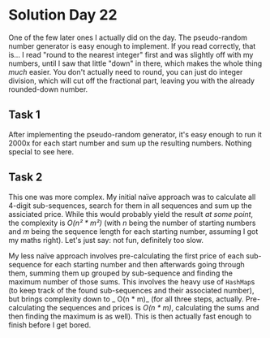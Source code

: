 # Solution Day 22

One of the few later ones I actually did on the day. The pseudo-random number generator is easy enough to
implement. If you read correctly, that is… I read "round to the nearest integer" first and was slightly off 
with my numbers, until I saw that little "down" in there, which makes the whole thing _much_ easier. You don't
actually need to round, you can just do integer division, which will cut off the fractional part, leaving you
with the already rounded-down number. 

## Task 1

After implementing the pseudo-random generator, it's easy enough to run it 2000x for each start number and
sum up the resulting numbers. Nothing special to see here.

## Task 2

This one was more complex. My initial naïve approach was to calculate all 4-digit sub-sequences, search for them
in all sequences and sum up the assiciated price. While this would probably yield the result _at some point_, the
complexity is _O(n² * m²)_ (with _n_ being the number of starting numbers and _m_ being the sequence length for each
starting number, assuming I got my maths right). Let's just say: not fun, definitely too slow.

My less naïve approach involves pre-calculating the first price of each sub-sequence for each starting number and
then afterwards going through them, summing them up grouped by sub-sequence and finding the maximum number of those
sums. This involves the heavy use of `HashMap`s (to keep track of the found sub-sequences and their associated number),
but brings complexity down to _ O(n * m)_ (for all three steps, actually. Pre-calculating the sequences and prices is _O(n * m)_,
calculating the sums and then finding the maximum is as well). This is then actually fast enough to finish before I
get bored. 